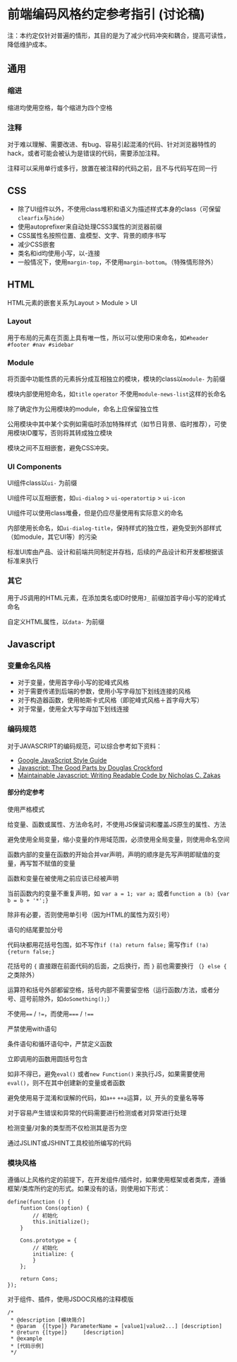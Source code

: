 # 前端编码风格约定参考指引 (讨论稿)

注：本约定仅针对普遍的情形，其目的是为了减少代码冲突和耦合，提高可读性，降低维护成本。

## 通用

### 缩进

缩进均使用空格，每个缩进为四个空格

### 注释

对于难以理解、需要改进、有bug、容易引起混淆的代码、针对浏览器特性的hack，或者可能会被认为是错误的代码，需要添加注释。

注释可以采用单行或多行，放置在被注释的代码之前，且不与代码写在同一行

## CSS

- 除了UI组件以外，不使用class堆积和语义为描述样式本身的class（可保留```clearfix```与```hide```）
- 使用autoprefixer来自动处理CSS3属性的浏览器前缀
- CSS属性名按照位置、盒模型、文字、背景的顺序书写
- 减少CSS嵌套
- 类名和id均使用小写，以-连接
- 一般情况下，使用```margin-top```，不使用```margin-bottom```。（特殊情形除外）

## HTML

HTML元素的嵌套关系为Layout > Module > UI

### Layout

用于布局的元素在页面上具有唯一性，所以可以使用ID来命名，如```#header #footer #nav #sidebar```

### Module

将页面中功能性质的元素拆分成互相独立的模块，模块的class以```module-``` 为前缀

模块内部使用短命名，如```title```  ```operator``` 不使用```module-news-list```这样的长命名

除了确定作为公用模块的module，命名上应保留独立性

公用模块中其中某个实例如需临时添加特殊样式（如节日背景、临时推荐），可使用模块ID覆写，否则将其转成独立模块

模块之间不互相嵌套，避免CSS冲突。

### UI Components

UI组件class以```ui-``` 为前缀

UI组件可以互相嵌套，如```ui-dialog``` > ```ui-operatortip``` > ```ui-icon```

UI组件可以使用class堆叠，但是仍应尽量使用有实际意义的命名

内部使用长命名，如```ui-dialog-title```，保持样式的独立性，避免受到外部样式（如module，其它UI等）的污染

标准UI库由产品、设计和前端共同制定并存档，后续的产品设计和开发都根据该标准来执行

### 其它

用于JS调用的HTML元素，在添加类名或ID时使用```J_``` 前缀加首字母小写的驼峰式命名

自定义HTML属性，以```data-``` 为前缀

## Javascript

### 变量命名风格

- 对于变量，使用首字母小写的驼峰式风格
- 对于需要传递到后端的参数，使用小写字母加下划线连接的风格
- 对于构造器函数，使用帕斯卡式风格（即驼峰式风格＋首字母大写）
- 对于常量，使用全大写字母加下划线连接

### 编码规范

对于JAVASCRIPT的编码规范，可以综合参考如下资料：

- [Google JavaScript Style Guide](http://google-styleguide.googlecode.com/svn/trunk/javascriptguide.xml)
- [Javascript: The Good Parts by Douglas Crockford](http://book.douban.com/subject/11874748/)
- [Maintainable Javascript: Writing Readable Code by Nicholas C. Zakas](http://book.douban.com/subject/21792530/)

#### 部分约定参考

使用严格模式

给变量、函数或属性、方法命名时，不使用JS保留词和覆盖JS原生的属性、方法

避免使用全局变量，缩小变量的作用域范围，必须使用全局变量，则使用命名空间

函数内部的变量在函数的开始合并var声明，声明的顺序是先写声明即赋值的变量，再写暂不赋值的变量

函数和变量在被使用之前应该已经被声明

当前函数内的变量不重复声明，如 ```var a = 1; var a;``` 或者```function a (b) {var b = b + '*';}```

除非有必要，否则使用单引号（因为HTML的属性为双引号）

语句的结尾要加分号

代码块都用花括号包围，如不写作```if (!a) return false;``` 需写作```if (!a) {return false;}```

花括号的 ```{``` 直接跟在前面代码的后面，之后换行，而 ```}``` 前也需要换行 （```} else {``` 之类除外）

运算符和括号外部都留空格，括号内部不需要留空格（运行函数/方法，或者分号、逗号前除外，如```doSomething();```）

不使用```==```  /  ```!=```，而使用```===```  /  ```!==```

严禁使用with语句

条件语句和循环语句中，严禁定义函数

立即调用的函数用圆括号包含

如非不得已，避免```eval()``` 或者```new Function()``` 来执行JS，如果需要使用```eval()```，则不在其中创建新的变量或者函数

避免使用易于混淆和误解的代码，如```a++```     ```++a```运算，以```_```开头的变量名等等

对于容易产生错误和异常的代码需要进行检测或者对异常进行处理

检测变量/对象的类型而不仅检测其是否为空

通过JSLINT或JSHINT工具校验所编写的代码

### 模块风格

遵循以上风格约定的前提下，在开发组件/插件时，如果使用框架或者类库，遵循框架/类库所约定的形式。如果没有的话，则使用如下形式：

    define(function () {
        funtion Cons(option) {
            // 初始化
            this.initialize();
        }

        Cons.prototype = {
            // 初始化
            initialize: {
            }
        };

        return Cons;
    });

对于组件、插件，使用JSDOC风格的注释模版

    /*
     * @description [模块简介]
     * @param  {[type]} ParameterName = [value1|value2...] [description]
     * @return {[type]}     [description]
     * @example 
     * [代码示例]
     */
